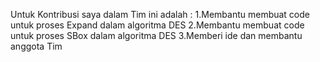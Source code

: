 Untuk Kontribusi saya dalam Tim ini adalah :
1.Membantu membuat code untuk proses Expand dalam algoritma DES
2.Membantu membuat code untuk proses SBox dalam algoritma DES
3.Memberi ide dan membantu anggota Tim
